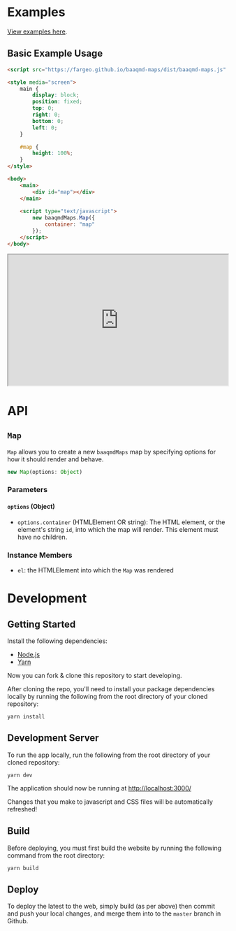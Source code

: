# Examples

[View examples here](https://fargeo.github.io/baaqmd-maps/dist/).

## Basic Example Usage

```html
<script src="https://fargeo.github.io/baaqmd-maps/dist/baaqmd-maps.js" type="text/javascript"></script>

<style media="screen">
    main {
        display: block;
        position: fixed;
        top: 0;
        right: 0;
        bottom: 0;
        left: 0;
    }

    #map {
        height: 100%;
    }
</style>

<body>
    <main>
        <div id="map"></div>
    </main>
    
    <script type="text/javascript">
        new baaqmdMaps.Map({
            container: "map"
        });
    </script>
</body>
```

<iframe src="https://fargeo.github.io/baaqmd-maps/dist/" width="100%" height="300px;"></iframe>

# API

## `Map`

`Map` allows you to create a new `baaqmdMaps` map by specifying options for how it should render and behave.

```js
new Map(options: Object)
```

### Parameters

#### `options` (Object)

-   `options.container` (HTMLElement OR string): The HTML element, or the element's string `id`, into which the map will render. This element must have no children.

### Instance Members

- `el`: the HTMLElement into which the `Map` was rendered

# Development

## Getting Started

Install the following dependencies:

-   [Node.js](https://nodejs.org/)
-   [Yarn](https://yarnpkg.com/en/docs/install)

Now you can fork & clone this repository to start developing.

After cloning the repo, you'll need to install your package dependencies locally by running the following from the root directory of your cloned repository:

    yarn install

## Development Server

To run the app locally, run the following from the root directory of your cloned repository:

    yarn dev

The application should now be running at <http://localhost:3000/>

Changes that you make to javascript and CSS files will be automatically refreshed!

## Build

Before deploying, you must first build the website by running the following command from the root directory: 

    yarn build

## Deploy

To deploy the latest to the web, simply build (as per above) then commit and push your local changes, and merge them into to the `master` branch in Github.
